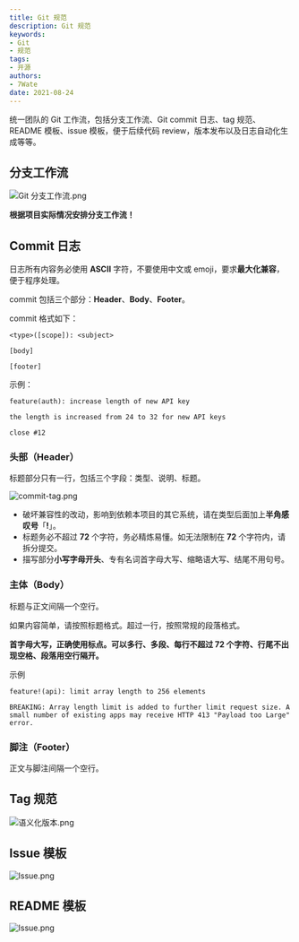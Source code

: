 ```yaml
---
title: Git 规范
description: Git 规范
keywords:
- Git
- 规范
tags: 
- 开源
authors:
- 7Wate
date: 2021-08-24
---
```



统一团队的 Git 工作流，包括分支工作流、Git commit 日志、tag 规范、README 模板、issue 模板，便于后续代码 review，版本发布以及日志自动化生成等等。

## 分支工作流

![Git 分支工作流.png](https://static.7wate.com/img/2021/08/24/c5a50e99dde5f.png)

**根据项目实际情况安排分支工作流！**

## Commit 日志

日志所有内容务必使用 **ASCII** 字符，不要使用中文或 emoji，要求**最大化兼容**，便于程序处理。

commit 包括三个部分：**Header**、**Body**、**Footer**。

commit 格式如下：

```
<type>([scope]): <subject>

[body]

[footer]
```

示例：

```
feature(auth): increase length of new API key

the length is increased from 24 to 32 for new API keys

close #12
```

### 头部（Header）

标题部分只有一行，包括三个字段：类型、说明、标题。

![commit-tag.png](https://static.7wate.com/img/2021/08/24/a26a82a44ce2e.png)

- 破坏兼容性的改动，影响到依赖本项目的其它系统，请在类型后面加上**半角感叹号**「**!**」。
- 标题务必不超过 **72** 个字符，务必精炼易懂。如无法限制在 **72** 个字符内，请拆分提交。
- 描写部分**小写字母开头**、专有名词首字母大写、缩略语大写、结尾不用句号。

### 主体（Body）

标题与正文间隔一个空行。

如果内容简单，请按照标题格式。超过一行，按照常规的段落格式。

**首字母大写，正确使用标点。可以多行、多段、每行不超过 72 个字符、行尾不出现空格、段落用空行隔开。**

示例

```
feature!(api): limit array length to 256 elements

BREAKING: Array length limit is added to further limit request size. A
small number of existing apps may receive HTTP 413 "Payload too Large"
error.
```

### 脚注（Footer）

正文与脚注间隔一个空行。

## Tag 规范

![语义化版本.png](https://static.7wate.com/img/2021/08/24/ad4999467e192.png)

## Issue 模板

![Issue.png](https://static.7wate.com/img/2021/08/24/0e572570b1f3f.png)

## README 模板

![Issue.png](https://static.7wate.com/img/2021/08/24/bdbf509e6b414.png)
